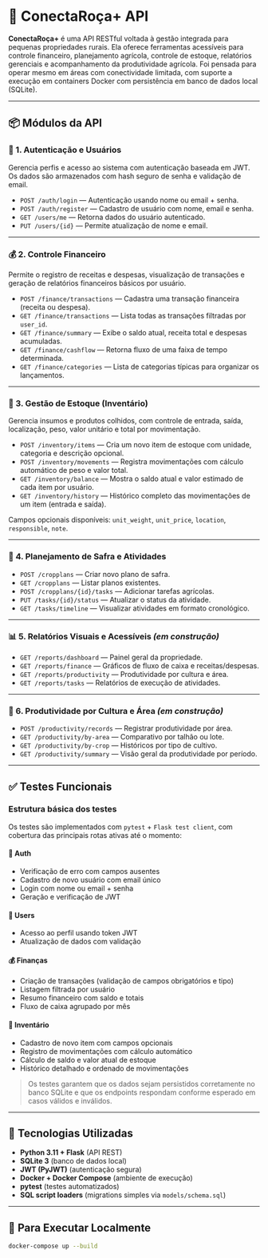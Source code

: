 # 🌾 ConectaRoça+ API

**ConectaRoça+** é uma API RESTful voltada à gestão integrada para pequenas propriedades rurais. Ela oferece ferramentas acessíveis para controle financeiro, planejamento agrícola, controle de estoque, relatórios gerenciais e acompanhamento da produtividade agrícola. Foi pensada para operar mesmo em áreas com conectividade limitada, com suporte a execução em containers Docker com persistência em banco de dados local (SQLite).

---

## 📦 Módulos da API

### 🔑 1. Autenticação e Usuários

Gerencia perfis e acesso ao sistema com autenticação baseada em JWT. Os dados são armazenados com hash seguro de senha e validação de email.

- `POST /auth/login` — Autenticação usando nome ou email + senha.
- `POST /auth/register` — Cadastro de usuário com nome, email e senha.
- `GET /users/me` — Retorna dados do usuário autenticado.
- `PUT /users/{id}` — Permite atualização de nome e email.

---

### 💰 2. Controle Financeiro

Permite o registro de receitas e despesas, visualização de transações e geração de relatórios financeiros básicos por usuário.

- `POST /finance/transactions` — Cadastra uma transação financeira (receita ou despesa).
- `GET /finance/transactions` — Lista todas as transações filtradas por `user_id`.
- `GET /finance/summary` — Exibe o saldo atual, receita total e despesas acumuladas.
- `GET /finance/cashflow` — Retorna fluxo de uma faixa de tempo determinada.
- `GET /finance/categories` — Lista de categorias típicas para organizar os lançamentos.

---

### 🏪 3. Gestão de Estoque (Inventário)

Gerencia insumos e produtos colhidos, com controle de entrada, saída, localização, peso, valor unitário e total por movimentação.

- `POST /inventory/items` — Cria um novo item de estoque com unidade, categoria e descrição opcional.
- `POST /inventory/movements` — Registra movimentações com cálculo automático de peso e valor total.
- `GET /inventory/balance` — Mostra o saldo atual e valor estimado de cada item por usuário.
- `GET /inventory/history` — Histórico completo das movimentações de um item (entrada e saída).

Campos opcionais disponíveis: `unit_weight`, `unit_price`, `location`, `responsible`, `note`.

---

### 🌱 4. Planejamento de Safra e Atividades

- `POST /cropplans` — Criar novo plano de safra.
- `GET /cropplans` — Listar planos existentes.
- `POST /cropplans/{id}/tasks` — Adicionar tarefas agrícolas.
- `PUT /tasks/{id}/status` — Atualizar o status da atividade.
- `GET /tasks/timeline` — Visualizar atividades em formato cronológico.

---

### 📊 5. Relatórios Visuais e Acessíveis *(em construção)*

- `GET /reports/dashboard` — Painel geral da propriedade.
- `GET /reports/finance` — Gráficos de fluxo de caixa e receitas/despesas.
- `GET /reports/productivity` — Produtividade por cultura e área.
- `GET /reports/tasks` — Relatórios de execução de atividades.

---

### 🌾 6. Produtividade por Cultura e Área *(em construção)*

- `POST /productivity/records` — Registrar produtividade por área.
- `GET /productivity/by-area` — Comparativo por talhão ou lote.
- `GET /productivity/by-crop` — Históricos por tipo de cultivo.
- `GET /productivity/summary` — Visão geral da produtividade por período.

---

## ✅ Testes Funcionais

### Estrutura básica dos testes

Os testes são implementados com `pytest` + `Flask test client`, com cobertura das principais rotas ativas até o momento:

#### 🔐 Auth

- Verificação de erro com campos ausentes
- Cadastro de novo usuário com email único
- Login com nome ou email + senha
- Geração e verificação de JWT

#### 👤 Users

- Acesso ao perfil usando token JWT
- Atualização de dados com validação

#### 💰 Finanças

- Criação de transações (validação de campos obrigatórios e tipo)
- Listagem filtrada por usuário
- Resumo financeiro com saldo e totais
- Fluxo de caixa agrupado por mês

#### 🏪 Inventário

- Cadastro de novo item com campos opcionais
- Registro de movimentações com cálculo automático
- Cálculo de saldo e valor atual de estoque
- Histórico detalhado e ordenado de movimentações

> Os testes garantem que os dados sejam persistidos corretamente no banco SQLite e que os endpoints respondam conforme esperado em casos válidos e inválidos.

---

## 🔧 Tecnologias Utilizadas

- **Python 3.11 + Flask** (API REST)
- **SQLite 3** (banco de dados local)
- **JWT (PyJWT)** (autenticação segura)
- **Docker + Docker Compose** (ambiente de execução)
- **pytest** (testes automatizados)
- **SQL script loaders** (migrations simples via `models/schema.sql`)

---

## 🚀 Para Executar Localmente

```bash
docker-compose up --build
```